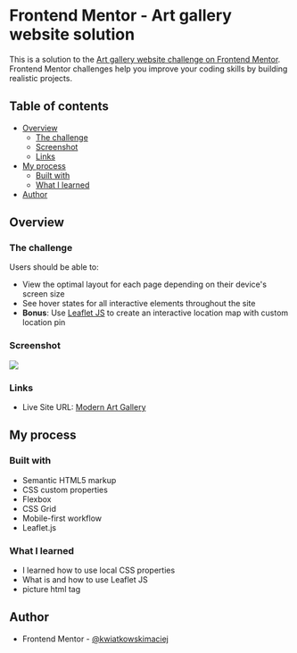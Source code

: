 # Frontend Mentor - Art gallery website solution

This is a solution to the [Art gallery website challenge on Frontend Mentor](https://www.frontendmentor.io/challenges/art-gallery-website-yVdrZlxyA). Frontend Mentor challenges help you improve your coding skills by building realistic projects.

## Table of contents

- [Overview](#overview)
  - [The challenge](#the-challenge)
  - [Screenshot](#screenshot)
  - [Links](#links)
- [My process](#my-process)
  - [Built with](#built-with)
  - [What I learned](#what-i-learned)
- [Author](#author)

## Overview

### The challenge

Users should be able to:

- View the optimal layout for each page depending on their device's screen size
- See hover states for all interactive elements throughout the site
- **Bonus**: Use [Leaflet JS](https://leafletjs.com/) to create an interactive location map with custom location pin

### Screenshot

![](./screenshot.png)

### Links

- Live Site URL: [Modern Art Gallery](https://kwiatkowskimaciej.github.io/art-gallery-website/)

## My process

### Built with

- Semantic HTML5 markup
- CSS custom properties
- Flexbox
- CSS Grid
- Mobile-first workflow
- Leaflet.js

### What I learned

- I learned how to use local CSS properties
- What is and how to use Leaflet JS
- picture html tag

## Author

- Frontend Mentor - [@kwiatkowskimaciej](https://www.frontendmentor.io/profile/kwiatkowskimaciej)
